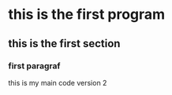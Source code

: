 # this is the first program
## this is the first section
### first paragraf

this is my main code version 2
